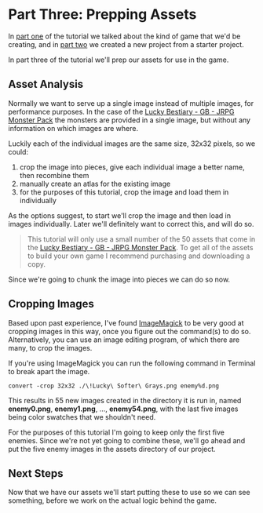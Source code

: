 # Part Three: Prepping Assets
In [part one](../part-one) of the tutorial we talked about the kind of game that we'd be creating, and in [part two](../part-two) we created a new project from a starter project.

In part three of the tutorial we'll prep our assets for use in the game.

## Asset Analysis
Normally we want to serve up a single image instead of multiple images, for performance purposes. In the case of the [Lucky Bestiary - GB - JRPG Monster Pack][lucky-enemies] the monsters are provided in a single image, but without any information on which images are where.

Luckily each of the individual images are the same size, 32x32 pixels, so we could:

1. crop the image into pieces, give each individual image a better name, then recombine them
2. manually create an atlas for the existing image
3. for the purposes of this tutorial, crop the image and load them in individually

As the options suggest, to start we'll crop the image and then load in images individually. Later we'll definitely want to correct this, and will do so.

> This tutorial will only use a small number of the 50 assets that come in the [Lucky Bestiary - GB - JRPG Monster Pack][lucky-enemies]. To get all of the assets to build your own game I recommend purchasing and downloading a copy.

Since we're going to chunk the image into pieces we can do so now.

## Cropping Images
Based upon past experience, I've found [ImageMagick][imagemagick] to be very good at cropping images in this way, once you figure out the command(s) to do so. Alternatively, you can use an image editing program, of which there are many, to crop the images.

If you're using ImageMagick you can run the following command in Terminal to break apart the image.

	convert -crop 32x32 ./\!Lucky\ Softer\ Grays.png enemy%d.png

This results in 55 new images created in the directory it is run in, named **enemy0.png**, **enemy1.png**, ..., **enemy54.png**, with the last five images being color swatches that we shouldn't need.

For the purposes of this tutorial I'm going to keep only the first five enemies. Since we're not yet going to combine these, we'll go ahead and put the five enemy images in the assets directory of our project.

## Next Steps
Now that we have our assets we'll start putting these to use so we can see something, before we work on the actual logic behind the game.

[lucky-enemies]: https://luckycassette.itch.io/lucky-bestiary-gb
[imagemagick]: https://www.imagemagick.org
